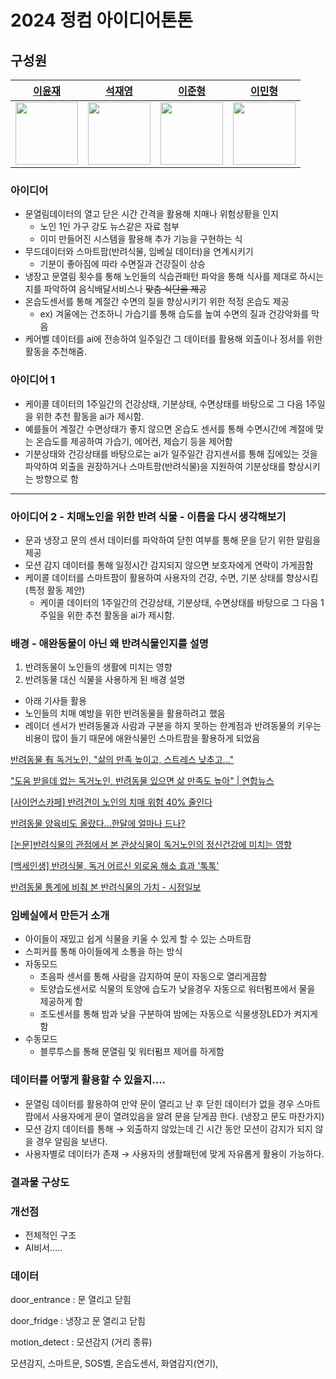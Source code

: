 # 2024 정컴 아이디어톤톤

## 구성원

<div align="center">

| [이윤재](https://github.com/YUNJAEGOONER) | [석재영](https://github.com/Sjaeyeong) | [이준형](https://github.com/NIBble1492) | [이민형](https://github.com/LeeSwallow) |
| :---------------------------------------: | :------------------------------------: | :------------------------------------: | :------------------------------------: |
| <img src="https://github.com/YUNJAEGOONER.png" width="100"> | <img src="https://github.com/Sjaeyeong.png" width="100"> | <img src="https://github.com/NIBble1492.png" width="100"> | <img src="https://github.com/LeeSwallow.png" width="100"> |

</div>

### 아이디어

- 문열림데이터의 열고 닫은 시간 간격을 활용해 치매나 위험상황을 인지
    - 노인 1인 가구 강도 뉴스같은 자료 첨부
    - 이미 만들어진 시스템을 활용해 추가 기능을 구현하는 식
- 무드데이터와 스마트팜(반려식물, 임베실 데이터)을 연계시키기
    - 기분이 좋아짐에 따라 수면질과 건강질이 상승
- 냉장고 문열림 횟수를 통해 노인들의 식습관패턴 파악을 통해 식사를 제대로 하시는지를 파악하여 음식배달서비스나 ~~맞춤 식단을 제공~~
- 온습도센서를 통해 계절간 수면의 질을 향상시키기 위한 적정 온습도 제공
    - ex) 겨울에는 건조하니 가습기를 통해 습도를 높여 수면의 질과 건강악화를 막음
- 케어벨 데이터를 ai에 전송하여 일주일간 그 데이터를 활용해 외출이나 정서를 위한 활동을 추천해줌.

### 아이디어 1

- 케이콜 데이터의 1주일간의 건강상태,  기분상태, 수면상태를 바탕으로 그 다음 1주일을 위한 추천 활동을 ai가 제시함.
- 예를들어 계절간 수면상태가 좋지 않으면 온습도 센서를 통해 수면시간에 계절에 맞는 온습도를 제공하여 가습기, 에어컨, 제습기 등을 제어함
- 기분상태와 건강상태를 바탕으로는 ai가 일주일간 감지센서를 통해 집에있는 것을 파악하여 외출을 권장하거나 스마트팜(반려식물)을 지원하여 기분상태를 향상시키는 방향으로 함

---

### 아이디어 2 - 치매노인을 위한 반려 식물 - 이름을 다시 생각해보기

- 문과 냉장고 문의 센서 데이터를 파악하여 닫힌 여부를 통해 문을 닫기 위한 알림을 제공
- 모션 감지 데이터를 통해 일정시간 감지되지 않으면 보호자에게 연락이 가게끔함
- 케이콜 데이터를 스마트팜이 활용하여 사용자의 건강, 수면, 기분 상태를 향상시킴 (특정 활동 제안)
    - 케이콜 데이터의 1주일간의 건강상태,  기분상태, 수면상태를 바탕으로 그 다음 1주일을 위한 추천 활동을 ai가 제시함.

### 배경 - 애완동물이 아닌 왜 반려식물인지를 설명

1. 반려동물이 노인들의 생활에 미치는 영향
2. 반려동물 대신 식물을 사용하게 된 배경 설명
- 아래 기사들 활용
- 노인들의 치매 예방을 위한 반려동물을 활용하려고 했음
- 레이더 센서가 반려동물과 사람과 구분을 하지 못하는 한계점과 반려동물의 키우는 비용이 많이 들기 때문에 애완식물인 스마트팜을 활용하게 되었음

[반려동물 有 독거노인, "삶의 만족 높이고, 스트레스 낮추고..."](https://www.pet-news.or.kr/news/articleView.html?idxno=2443)

["도움 받을데 없는 독거노인, 반려동물 있으면 삶 만족도 높아" | 연합뉴스](https://www.yna.co.kr/view/AKR20230120138300530)

[[사이언스카페] 반려견이 노인의 치매 위험 40% 줄인다](https://biz.chosun.com/science-chosun/medicine-health/2023/12/04/UYHM65P7KJBSVDDY2RQZM7RTL4/)

[반려동물 양육비도 올랐다…한달에 얼마나 드나?](https://news.kbs.co.kr/news/pc/view/view.do?ncd=7596047)

[[논문]반려식물의 관점에서 본 관상식물이 독거노인의 정신건강에 미치는 영향](https://scienceon.kisti.re.kr/srch/selectPORSrchArticle.do?cn=DIKO0014794054)

[[백세인생] 반려식물, 독거 어르신 외로움 해소 효과 '톡톡'](https://www.1conomynews.co.kr/news/articleView.html?idxno=21305)

[](https://enterprise.kt.com/bt/dxstory/2051.do)

[반려동물 통계에 비춰 본 반려식물의 가치 - 시정일보](https://www.sijung.co.kr/news/articleView.html?idxno=312264)

### 임베실에서 만든거 소개

- 아이들이 재밌고 쉽게 식물을 키울 수 있게 할 수 있는 스마트팜
- 스피커를 통해 아이들에게 소통을 하는 방식
- 자동모드
    - 초음파 센서를 통해 사람을 감지하여 문이 자동으로 열리게끔함
    - 토양습도센서로 식물의 토양에 습도가 낮을경우 자동으로 워터펌프에서 물을 제공하게 함
    - 조도센서를 통해 밤과 낮을 구분하여 밤에는 자동으로 식물생장LED가 켜지게함
- 수동모드
    - 블루투스를 통해 문열림 및 워터펌프 제어를 하게함

### 데이터를 어떻게 활용할 수 있을지….

- 문열림 데이터를 활용하여 만약 문이 열리고 난 후 닫힌 데이터가 없을 경우 스마트팜에서 사용자에게 문이 열려있음을 알려 문을 닫게끔 한다. (냉장고 문도 마찬가지)
- 모션 감지 데이터를 통해 → 외출하지 않았는데 긴 시간 동안 모션이 감지가 되지 않을 경우 알림을 보낸다.
- 사용자별로 데이터가 존재 → 사용자의 생활패턴에 맞게 자유롭게 활용이 가능하다.

### 결과물 구상도

### 개선점

- 전체적인 구조
- AI비서…..


### 데이터

door_entrance : 문 열리고 닫힘

door_fridge : 냉장고 문 열리고 닫힘

motion_detect : 모션감지 (거리 종류)

모션감지, 스마트문, SOS벨, 온습도센서, 화염감지(연기),